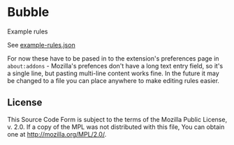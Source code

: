 # Bubble

Example rules

See [example-rules.json](example-rules.json)

For now these have to be pased in to the extension's preferences
page in `about:addons` - Mozilla's prefences don't have a long text
entry field, so it's a single line, but pasting multi-line content
works fine. In the future it may be changed to a file you can place
anywhere to make editing rules easier.

## License

This Source Code Form is subject to the terms of the Mozilla Public
License, v. 2.0. If a copy of the MPL was not distributed with this
file, You can obtain one at http://mozilla.org/MPL/2.0/.
